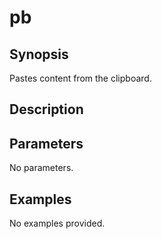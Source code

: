 # pb

## Synopsis

Pastes content from the clipboard.

## Description



## Parameters
No parameters.
## Examples
No examples provided.
